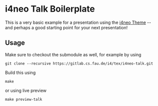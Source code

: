 # i4neo Talk Boilerplate

This is a very basic example for a presentation using the
[i4neo Theme](https://gitlab.cs.fau.de/i4/tex/i4neo.git)
-- and perhaps a good starting point for your next presentation!


## Usage

Make sure to checkout the submodule as well, for example by using

    git clone --recursive https://gitlab.cs.fau.de/i4/tex/i4neo-talk.git

Build this using

    make

or using live preview

    make preview-talk
